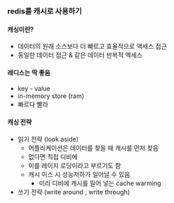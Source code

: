 ### redis를 캐시로 사용하기
#### 캐싱이란?
- 데이터의 원래 소스보다 더 빠르고 효율적으로 액세스 접근
- 동일한 데이터 접근 & 같은 데이터 반복적 엑세스 
#### 레디스는 딱 좋음 
- key - value
- in-memory store (ram)
- 빠르다 빨라 

#### 캐싱 전략 
- 읽기 전략 (look aside)
  - 어플리케이션은 데이터를 찾을 때 캐시를 먼저 찾음
  - 없다면 직접 디비에 
  - 이를 레이지 로딩이라고 부르기도 함
  - 캐시 미스 시 성능저하가 일어날 수 있음 
    - 미리 디비에 캐시를 밀어 넣는 cache warming
- 쓰기 전략 (write around , write through)
 
